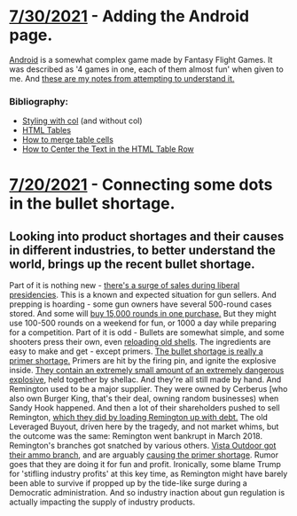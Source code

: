 # [7/30/2021](#07302021)  - Adding the Android page.

[Android](https://www.fantasyflightgames.com/en/products/android/) is a somewhat complex game made by Fantasy Flight Games. It was described as '4 games in one, each of them almost fun' when given to me. And [these are my notes from attempting to understand it.](/Android.html)

### Bibliography:

- [Styling with col](https://developer.mozilla.org/en-US/docs/Learn/HTML/Tables/Basics) (and without col)
- [HTML Tables](https://www.w3schools.com/html/html_tables.asp)
- [How to merge table cells](https://www.computerhope.com/issues/ch001655.htm)
- [How to Center the Text in the HTML Table Row](https://www.w3docs.com/snippets/css/how-to-center-the-text-in-html-table-row.html)

# [7/20/2021](#07202021)  - Connecting some dots in the bullet shortage.

## Looking into product shortages and their causes in different industries, to better understand the world, brings up the recent bullet shortage.
 
Part of it is nothing new - [there's a surge of sales during liberal presidencies](https://www.19fortyfive.com/2021/01/bullet-shortage-why-ammo-prices-are-going-sky-high/). This is a known and expected situation for gun sellers. And prepping is hoarding - some gun owners have several 500-round cases stored. And some will [buy 15,000 rounds in one purchase.](https://www.ktvb.com/article/news/local/growing-idaho/shell-ammo-shortage-bites-industry-guns-firearms/277-88a06712-3c39-4f90-ac33-8b8aaf46b591) But they might use 100-500 rounds on a weekend for fun, or 1000 a day while preparing for a competition. 
Part of it is odd - Bullets are somewhat simple, and some shooters press their own, even [reloading old shells](https://www.gunsamerica.com/digest/reloading-primers/). The ingredients are easy to make and get - except primers. [The bullet shortage is really a primer shortage.](https://blog.thebestshootingsite.com/2021/02/19/is-the-ammunition-shortage-real-or-manufactured/)
Primers are hit by the firing pin, and ignite the explosive inside. [They contain an extremely small amount of an extremely dangerous explosive](https://aardvarkreloading.com/resources/homemadeprimercourse.pdf), held together by shellac. And they're all still made by hand. 
And Remington used to be a major supplier. They were owned by Cerberus [who also own Burger King, that's their deal, owning random businesses) when Sandy Hook happened. And then a lot of their shareholders pushed to sell Remington, [which they did by loading Remington up with debt.](https://www.bustle.com/p/why-did-remington-go-bankrupt-the-gun-company-might-want-to-look-to-trump-8600992) The old Leveraged Buyout, driven here by the tragedy, and not market whims, but the outcome was the same: Remington went bankrupt in March 2018. 
Remington's branches got snatched by various others. [Vista Outdoor got their ammo branch](https://www.shootingsportsretailer.com/news/breakup-plans-announced-for-remington-arms-and-its-associated-companies), and are arguably [causing the primer shortage](https://blog.thebestshootingsite.com/2021/02/19/is-the-ammunition-shortage-real-or-manufactured). Rumor goes that they are doing it for fun and profit.
Ironically, some blame Trump for 'stifling industry profits' at this key time, as Remington might have barely been able to survive if propped up by the tide-like surge during a Democratic administration. 
And so industry inaction about gun regulation is actually impacting the supply of industry products.
